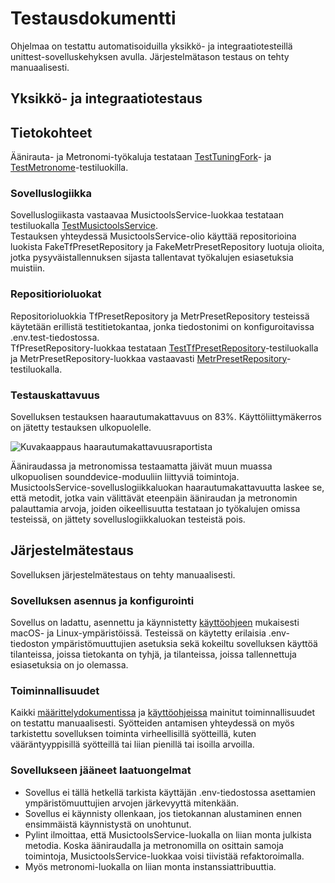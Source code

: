# Testausdokumentti

Ohjelmaa on testattu automatisoiduilla yksikkö- ja integraatiotesteillä unittest-sovelluskehyksen avulla. Järjestelmätason testaus on tehty manuaalisesti.

## Yksikkö- ja integraatiotestaus

## Tietokohteet

Äänirauta- ja Metronomi-työkaluja testataan [TestTuningFork](../src/tests/tuning_fork_test.py)- ja [TestMetronome](../src/tests/metronome_test.py)-testiluokilla.

### Sovelluslogiikka

Sovelluslogiikasta vastaavaa MusictoolsService-luokkaa testataan testiluokalla [TestMusictoolsService](../src/tests/musictools_service_test.py).  
Testauksen yhteydessä MusictoolsService-olio käyttää repositorioina luokista FakeTfPresetRepository ja FakeMetrPresetRepository luotuja olioita, jotka pysyväistallennuksen sijasta tallentavat työkalujen esiasetuksia muistiin.

### Repositiorioluokat

Repositorioluokkia TfPresetRepository ja MetrPresetRepository testeissä käytetään erillistä testitietokantaa, jonka tiedostonimi on konfiguroitavissa .env.test-tiedostossa.   
TfPresetRepository-luokkaa testataan [TestTfPresetRepository](../src/tests/tf_preset_repository_test.py)-testiluokalla ja MetrPresetRepository-luokkaa vastaavasti [MetrPresetRepository](../src/tests/metr_preset_repository_test.py)-testiluokalla.

### Testauskattavuus

Sovelluksen testauksen haarautumakattavuus on 83%. Käyttöliittymäkerros on jätetty testauksen ulkopuolelle.

![Kuvakaappaus haarautumakattavuusraportista](./kuvat/musictools_coverage-report.png.png)

Ääniraudassa ja metronomissa testaamatta jäivät muun muassa ulkopuolisen sounddevice-moduuliin liittyviä toimintoja.  
MusictoolsService-sovelluslogiikkaluokan haarautumakattavuutta laskee se, että metodit, jotka vain välittävät eteenpäin ääniraudan ja metronomin palauttamia arvoja, joiden oikeellisuutta testataan jo työkalujen omissa testeissä, on jättety sovelluslogiikkaluokan testeistä pois.


## Järjestelmätestaus

Sovelluksen järjestelmätestaus on tehty manuaalisesti.

### Sovelluksen asennus ja konfigurointi

Sovellus on ladattu, asennettu ja käynnistetty [käyttöohjeen](./kayttoohje.md) mukaisesti macOS- ja Linux-ympäristöissä. Testeissä on käytetty erilaisia .env-tiedoston ympäristömuuttujien asetuksia sekä kokeiltu sovelluksen käyttöä  tilanteissa, joissa tietokanta on tyhjä, ja tilanteissa, joissa tallennettuja esiasetuksia on jo olemassa. 

### Toiminnallisuudet

Kaikki [määrittelydokumentissa](./vaatimusmaarittely.md) ja [käyttöohjeissa](./kayttoohje.md) mainitut toiminnallisuudet on testattu manuaalisesti. Syötteiden antamisen yhteydessä on myös tarkistettu sovelluksen toiminta virheellisillä syötteillä, kuten vääräntyyppisillä syötteillä tai liian pienillä tai isoilla arvoilla.

### Sovellukseen jääneet laatuongelmat

- Sovellus ei tällä hetkellä tarkista käyttäjän .env-tiedostossa asettamien ympäristömuuttujien arvojen järkevyyttä mitenkään.
- Sovellus ei käynnisty ollenkaan, jos tietokannan alustaminen ennen ensimmäistä käynnistystä on unohtunut.
- Pylint ilmoittaa, että MusictoolsService-luokalla on liian monta julkista metodia. Koska ääniraudalla ja metronomilla on osittain samoja toimintoja, MusictoolsService-luokkaa voisi tiivistää refaktoroimalla.
- Myös metronomi-luokalla on liian monta instanssiattribuuttia.
